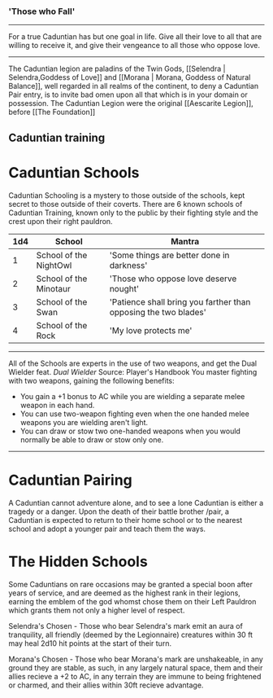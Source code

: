 ### 'Those who Fall'
----------------------

For a true Caduntian has but one goal in life. Give all their love to all that are willing to receive it, and give their vengeance to all those who oppose love.

-------------------------------------------------

The Caduntian legion are paladins of the Twin Gods, [[Selendra | Selendra,Goddess of Love]]
and [[Morana | Morana, Goddess of Natural Balance]], well regarded in all realms of the continent, to deny a Caduntian Pair entry, is to invite bad omen upon all that which is in your domain or possession. The Caduntian Legion were the original [[Aescarite Legion]], before [[The Foundation]]


## Caduntian training

# Caduntian Schools

Caduntian Schooling is a mystery to those outside of the schools, kept secret to those outside of their coverts. There are 6 known schools of Caduntian Training, known only to the public by their fighting style and the crest upon their right pauldron. 

|1d4 | School |  Mantra |
|--------|-------------------|--------------------------------------------- |
|1 | School of the NightOwl | 'Some things are better done in darkness'
|2 | School of the Minotaur | 'Those who oppose love deserve nought'
|3 | School of the Swan | 'Patience shall bring you farther than opposing the two blades'
|4 | School of the Rock | 'My love protects me'

------------------
All of the Schools are experts in the use of two weapons, and get the Dual Wielder feat.
_Dual Wielder_
Source: Player's Handbook
You master fighting with two weapons, gaining the following benefits:

- You gain a +1 bonus to AC while you are wielding a separate melee weapon in each hand.
- You can use two-weapon fighting even when the one handed melee weapons you are wielding aren't light.
- You can draw or stow two one-handed weapons when you would normally be able to draw or stow only one.

------------------

# Caduntian Pairing

A Caduntian cannot adventure alone, and to see a lone Caduntian is either a tragedy or a danger.  Upon the death of their battle brother /pair, a Caduntian is expected to return to their home school or to the nearest school and adopt a younger pair and teach them the ways.

# The Hidden Schools

Some Caduntians on rare occasions may be granted a special boon after years of service, and are deemed as the highest rank in their legions, earning the emblem of the god whomst chose them on their Left Pauldron which grants them not only a higher level of respect.


Selendra's Chosen - Those who bear Selendra's mark emit an aura of tranquility, all friendly (deemed by the Legionnaire) creatures within 30 ft may heal 2d10 hit points at the start of their turn.

Morana's Chosen - Those who bear Morana's mark are unshakeable, in any ground they are stable, as such, in any largely natural space, them and their allies recieve a +2 to AC, in any terrain they are immune to being frightened or charmed, and their allies within 30ft recieve advantage.


